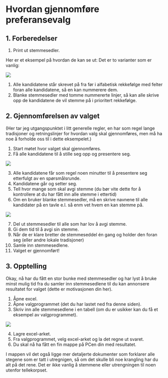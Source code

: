 # Hvordan gjennomføre preferansevalg
## 1. Forberedelser
1. Print ut stemmesedler.

Her er et eksempel på hvordan de kan se ut:
Det er to varianter som er vanlig:

<img src="https://github.com/roverelk/Preferansevalg_VelferdstingetVest/blob/master/FAQ/Hvordan%20gjennomf%C3%B8re%20preferansevalg/pic/pic_1.png?raw=true" align="center">

1. Alle kandidatene står skrevet på fra før i alfabetisk rekkefølge med felter foran alle kandidatene, så en kan nummerere dem.
1. Blanke stemmesedler med tomme nummererte linjer, så kan alle skrive opp de kandidatene de vil stemme på i prioritert rekkefølge.

## 2. Gjennomførelsen av valget
(Her tar jeg utgangspunktet i litt generelle regler, en har som regel lange tradisjoner og retningslinjer for hvordan valg skal gjennomføres, men må ha noe å forholde oss til i dette eksempelet.)
1. Start møtet hvor valget skal gjennomføres.
1. Få alle kandidatene til å stille seg opp og presentere seg.

<img src="https://github.com/roverelk/Preferansevalg_VelferdstingetVest/blob/master/FAQ/Hvordan%20gjennomf%C3%B8re%20preferansevalg/pic/pic_2.png?raw=true" align="center">

3. Alle kandidatene får som regel noen minutter til å presentere seg etterfulgt av en spørsmålsrunde.
1. Kandidatene går og setter seg.
1. Tell hvor mange som skal avgi stemme (du bør vite dette for å kontrollere at du har fått inn alle stemme i ettertid)
1. Om en bruker blanke stemmesedler, må en skrive navnene til alle kandidater på en tavle e.l. så enm vet hvem en kan stemme på.

<img src="https://github.com/roverelk/Preferansevalg_VelferdstingetVest/blob/master/FAQ/Hvordan%20gjennomf%C3%B8re%20preferansevalg/pic/pic_3.png?raw=true" align="center">

7. Del ut stemmesedler til alle som har lov å avgi stemme.
1. Gi dem tid til å avgi sin stemme.
1. Når de er klare bretter de stemmeseddel én gang og holder den foran seg (eller andre lokale tradisjoner)
1. Samle inn stemmesedlene.
1. Valget er gjennomført!
## 3. Opptelling
Okay, nå har du fått en stor bunke med stemmesedler og har lyst å bruke minst mulig tid fra du samler inn stemmesedlene til du kan annonsere resultatet for valget (dette er motivasjonen din her).

1. Åpne excel.
1. Åpne valgprogrammet (det du har lastet ned fra denne siden).
1. Skriv inn alle stemmesedlene i en tabell (om du er usikker kan du få et eksempel av valgprogrammet).

<img src="https://github.com/roverelk/Preferansevalg_VelferdstingetVest/blob/master/FAQ/Hvordan%20gjennomf%C3%B8re%20preferansevalg/pic/pic_4.png?raw=true" align="center">

4. Lagre excel-arket.
1. Fra valgprogrammet, velg excel-arket og la det regne ut svaret.
1. Du skal nå ha fått en fin mappe på PCen din med resultatet.

I mappen vil det også ligge mer detaljerte dokumenter som forklarer alle stegene som er tatt i utregnigen, så om det skulle bli noe krangling har du alt på det rene. Det er ikke vanlig å stemmene eller utrengningen til noen utenfor tellekorpset.
